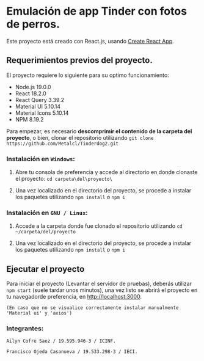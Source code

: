 # Emulación de app Tinder con fotos de perros.
Este proyecto está creado con React.js, usando [Create React App](https://github.com/facebook/create-react-app).

## Requerimientos previos del proyecto.
El proyecto requiere lo siguiente para su optimo funcionamiento:
- Node.js 19.0.0
- React 18.2.0
- React Query 3.39.2
- Material UI 5.10.14
- Material Icons 5.10.14
- NPM 8.19.2

Para empezar, es necesario **descomprimir el contenido de la carpeta del proyecto**, o bien, clonar el repositorio utilizando
`git clone https://github.com/Metalcl/Tinderdog2.git`

### Instalación en `Windows`:
1) Abre tu consola de preferencia y accede al directorio en donde clonaste el proyecto:
`cd carpeta\del\proyecto\`

2) Una vez localizado en el directorio del proyecto, se procede a instalar los paquetes utilizando
`npm install` o `npm i`

### Instalación en `GNU / Linux`:
1) Accede a la carpeta donde fue clonado el repositorio utilizando
`cd ~/carpeta/del/proyecto`

2) Una vez localizado en el directorio del proyecto, se procede a instalar los paquetes utilizando
`npm install` o `npm i`

## Ejecutar el proyecto
Para iniciar el proyecto (Levantar el servidor de pruebas), deberás utilizar `npm start` (suele tardar unos minutos), una vez listo se abrirá el proyecto en tu navegadorde preferencia, en [http://localhost:3000](http://localhost:3000).

`(En caso que no se visualice correctamente instalar manualmente 'Material ui' y 'axios')`

### Integrantes:
`Ailyn Cofre Saez / 19.595.946-3 / ICINF.`

`Francisco Ojeda Casanueva / 19.533.298-3 / IECI.`
